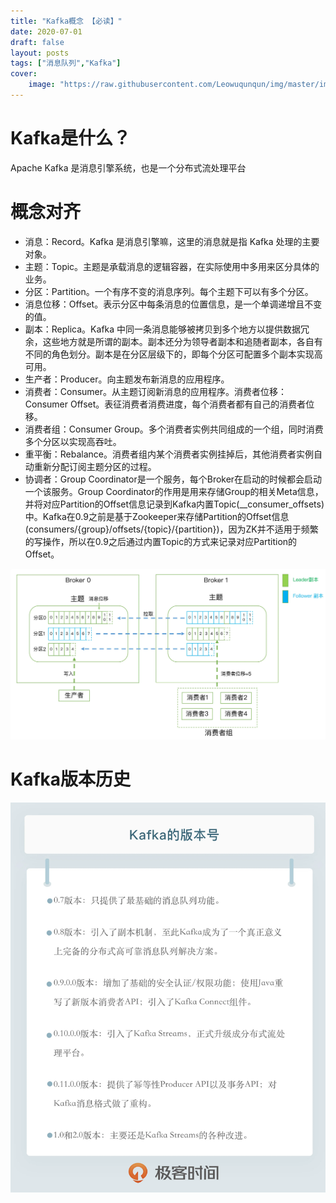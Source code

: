 ```yaml
---
title: "Kafka概念 【必读】"
date: 2020-07-01
draft: false
layout: posts
tags: ["消息队列","Kafka"]
cover: 
    image: "https://raw.githubusercontent.com/Leowuqunqun/img/master/image1650299620588-2caad3a0-d894-4b20-968f-b1b87b2a8049.png"
---
```


# Kafka是什么？
Apache Kafka 是消息引擎系统，也是一个分布式流处理平台

# 概念对齐

- 消息：Record。Kafka 是消息引擎嘛，这里的消息就是指 Kafka 处理的主要对象。
- 主题：Topic。主题是承载消息的逻辑容器，在实际使用中多用来区分具体的业务。
- 分区：Partition。一个有序不变的消息序列。每个主题下可以有多个分区。
- 消息位移：Offset。表示分区中每条消息的位置信息，是一个单调递增且不变的值。
- 副本：Replica。Kafka 中同一条消息能够被拷贝到多个地方以提供数据冗余，这些地方就是所谓的副本。副本还分为领导者副本和追随者副本，各自有不同的角色划分。副本是在分区层级下的，即每个分区可配置多个副本实现高可用。
- 生产者：Producer。向主题发布新消息的应用程序。
- 消费者：Consumer。从主题订阅新消息的应用程序。消费者位移：Consumer Offset。表征消费者消费进度，每个消费者都有自己的消费者位移。
- 消费者组：Consumer Group。多个消费者实例共同组成的一个组，同时消费多个分区以实现高吞吐。
- 重平衡：Rebalance。消费者组内某个消费者实例挂掉后，其他消费者实例自动重新分配订阅主题分区的过程。
- 协调者：Group Coordinator是一个服务，每个Broker在启动的时候都会启动一个该服务。Group Coordinator的作用是用来存储Group的相关Meta信息，并将对应Partition的Offset信息记录到Kafka内置Topic(__consumer_offsets)中。Kafka在0.9之前是基于Zookeeper来存储Partition的Offset信息(consumers/{group}/offsets/{topic}/{partition})，因为ZK并不适用于频繁的写操作，所以在0.9之后通过内置Topic的方式来记录对应Partition的Offset。

![img](https://raw.githubusercontent.com/Leowuqunqun/img/master/image1650299620588-2caad3a0-d894-4b20-968f-b1b87b2a8049.png)
# Kafka版本历史
![image.png](https://raw.githubusercontent.com/Leowuqunqun/img/master/image1650299775620-915d7d13-322f-4a0e-803e-d86d0af4e10d.png)

